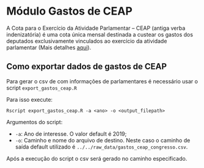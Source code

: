 # Módulo Gastos de CEAP

A Cota para o Exercício da Atividade Parlamentar – CEAP (antiga verba indenizatória) é uma cota única mensal destinada a custear os gastos dos deputados exclusivamente vinculados ao exercício da atividade parlamentar (Mais detalhes [aqui]("https://www2.camara.leg.br/transparencia/acesso-a-informacao/copy_of_perguntas-frequentes/cota-para-o-exercicio-da-atividade-parlamentar")).

## Como exportar dados de gastos de CEAP

Para gerar o csv de com informações de parlamentares é necessário usar o script `export_gastos_ceap.R`

Para isso execute:

```
Rscript export_gastos_ceap.R -a <ano> -o <output_filepath>
```

Argumentos do script:
- `-a`: Ano de interesse. O valor default é 2019;
- `-o`: Caminho e nome do arquivo de destino. Neste caso o caminho de saída default utilizado é `../../raw_data/gastos_ceap_congresso.csv`.

Após a execução do script o csv será gerado no caminho especificado.
